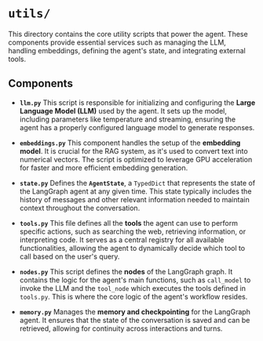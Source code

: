 # `utils/`

This directory contains the core utility scripts that power the agent. These components provide essential services such as managing the LLM, handling embeddings, defining the agent's state, and integrating external tools.

## Components

* **`llm.py`**
    This script is responsible for initializing and configuring the **Large Language Model (LLM)** used by the agent. It sets up the model, including parameters like temperature and streaming, ensuring the agent has a properly configured language model to generate responses.

* **`embeddings.py`**
    This component handles the setup of the **embedding model**. It is crucial for the RAG system, as it's used to convert text into numerical vectors. The script is optimized to leverage GPU acceleration for faster and more efficient embedding generation.

* **`state.py`**
    Defines the **`AgentState`**, a `TypedDict` that represents the state of the LangGraph agent at any given time. This state typically includes the history of messages and other relevant information needed to maintain context throughout the conversation.

* **`tools.py`**
    This file defines all the **tools** the agent can use to perform specific actions, such as searching the web, retrieving information, or interpreting code. It serves as a central registry for all available functionalities, allowing the agent to dynamically decide which tool to call based on the user's query.

* **`nodes.py`**
    This script defines the **nodes** of the LangGraph graph. It contains the logic for the agent's main functions, such as `call_model` to invoke the LLM and the `tool_node` which executes the tools defined in `tools.py`. This is where the core logic of the agent's workflow resides.

* **`memory.py`**
    Manages the **memory and checkpointing** for the LangGraph agent. It ensures that the state of the conversation is saved and can be retrieved, allowing for continuity across interactions and turns.